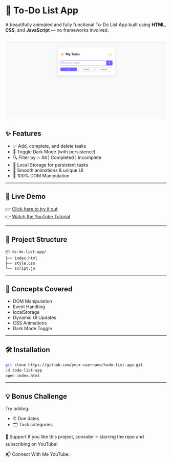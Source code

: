 # 🌟 To-Do List App

A beautifully animated and fully functional To-Do List App built using **HTML**, **CSS**, and **JavaScript** — no frameworks involved.

![todo-preview](preview.png)
---

## ✨ Features

- ✅ Add, complete, and delete tasks
- 🌙 Toggle Dark Mode (with persistence)
- 🔍 Filter by :- All | Completed | Incomplete
- 💾 Local Storage for persistent tasks
- 🎨 Smooth animations & unique UI
- 🧠 100% DOM Manipulation

---

## 🚀 Live Demo

👉 [Click here to try it out](https://devforgeindia.github.io/todo-list-app/)  
👉 [Watch the YouTube Tutorial](https://youtube.com/your-video-link)

---

## 📁 Project Structure
```
📦 to-do-list-app/
├── index.html
├── style.css
└── script.js
```

---

## 🧠 Concepts Covered

- DOM Manipulation
- Event Handling
- localStorage
- Dynamic UI Updates
- CSS Animations
- Dark Mode Toggle

---

## 🛠️ Installation

```bash
git clone https://github.com/your-username/todo-list-app.git
cd todo-list-app
open index.html
```

---

## 💡 Bonus Challenge
Try adding:

- ⏰ Due dates
- 🗂️ Task categories

🙌 Support
If you like this project, consider ⭐ starring the repo and subscribing on YouTube!

📬 Connect With Me
YouTube: 
